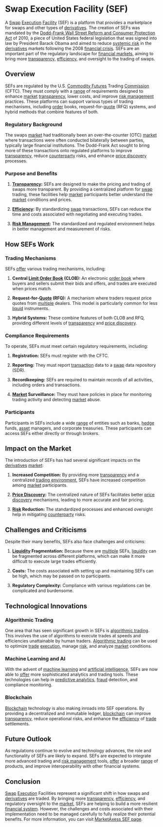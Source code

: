 # Swap Execution Facility (SEF)

A [Swap](../s/swap.md) [Execution](../e/execution.md) [Facility](../f/facility.md) (SEF) is a platform that provides a marketplace for swaps and other types of [derivatives](../d/derivatives.md). The creation of SEFs was mandated by the [Dodd-Frank Wall Street Reform and Consumer Protection Act](../d/dodd-frank_wall_street_reform_and_consumer_protection_act.md) of 2010, a piece of United States federal legislation that was signed into law by President Barack Obama and aimed to reduce [systemic risk](../s/systemic_risk.md) in the [derivatives](../d/derivatives.md) markets following the 2008 [financial crisis](../f/financial_crisis.md). SEFs are an important part of the regulatory landscape for [financial markets](../f/financial_market.md), aiming to bring more [transparency](../t/transparency.md), [efficiency](../e/efficiency.md), and oversight to the trading of swaps.

## Overview

SEFs are regulated by the U.S. [Commodity Futures](../c/commodity_futures.md) Trading [Commission](../c/commission.md) (CFTC). They must comply with a [range](../r/range.md) of requirements designed to enhance [market](../m/market.md) [transparency](../t/transparency.md), lower costs, and improve [risk management](../r/risk_management.md) practices. These platforms can support various types of trading mechanisms, including [order](../o/order.md) books, request-for-[quote](../q/quote.md) (RFQ) systems, and hybrid methods that combine features of both.

### Regulatory Background

The swaps [market](../m/market.md) had traditionally been an over-the-counter (OTC) [market](../m/market.md) where transactions were often conducted bilaterally between parties, typically large financial institutions. The Dodd-Frank Act sought to bring more of these transactions onto regulated platforms to improve [transparency](../t/transparency.md), reduce [counterparty](../c/counterparty.md) risks, and enhance [price discovery](../p/price_discovery.md) processes.

### Purpose and Benefits

1. **[Transparency](../t/transparency.md):** SEFs are designed to make the pricing and trading of swaps more transparent. By providing a centralized platform for [swap](../s/swap.md) trading, these facilities help [market](../m/market.md) participants better understand the [market](../m/market.md) conditions and prices.
   
2. **[Efficiency](../e/efficiency.md):** By standardizing [swap](../s/swap.md) transactions, SEFs can reduce the time and costs associated with negotiating and executing trades.
   
3. **[Risk Management](../r/risk_management.md):** The standardized and regulated environment helps in better management and measurement of risks.

## How SEFs Work

### Trading Mechanisms

SEFs [offer](../o/offer.md) various trading mechanisms, including:

1. **Central [Limit Order Book](../l/limit_order_book.md) (CLOB):** An electronic [order book](../o/order_book.md) where buyers and sellers submit their bids and offers, and trades are executed when prices match.
   
2. **Request-for-[Quote](../q/quote.md) (RFQ):** A mechanism where traders request price quotes from [multiple](../m/multiple.md) dealers. This model is particularly common for less [liquid](../l/liquid.md) instruments.
   
3. **Hybrid Systems:** These combine features of both CLOB and RFQ, providing different levels of [transparency](../t/transparency.md) and [price discovery](../p/price_discovery.md).

### Compliance Requirements

To operate, SEFs must meet certain regulatory requirements, including:

1. **Registration:** SEFs must register with the CFTC.
   
2. **Reporting:** They must report [transaction](../t/transaction.md) data to a [swap](../s/swap.md) data repository (SDR).
   
3. **Recordkeeping:** SEFs are required to maintain records of all activities, including orders and transactions.
   
4. **[Market](../m/market.md) Surveillance:** They must have policies in place for monitoring trading activity and detecting [market](../m/market.md) abuse.

### Participants

Participants in SEFs include a wide [range](../r/range.md) of entities such as banks, [hedge](../h/hedge.md) funds, [asset](../a/asset.md) managers, and corporate treasuries. These participants can access SEFs either directly or through brokers.

## Impact on the Market

The introduction of SEFs has had several significant impacts on the [derivatives](../d/derivatives.md) [market](../m/market.md):

1. **Increased Competition:** By providing more [transparency](../t/transparency.md) and a centralized [trading environment](../t/trading_environment.md), SEFs have increased competition among [market](../m/market.md) participants.
   
2. **[Price Discovery](../p/price_discovery.md):** The centralized nature of SEFs facilitates better [price discovery](../p/price_discovery.md) mechanisms, leading to more accurate and fair pricing.
   
3. **[Risk](../r/risk.md) Reduction:** The standardized processes and enhanced oversight help in mitigating [counterparty](../c/counterparty.md) risks.

## Challenges and Criticisms

Despite their many benefits, SEFs also face challenges and criticisms:

1. **[Liquidity](../l/liquidity.md) Fragmentation:** Because there are [multiple](../m/multiple.md) SEFs, [liquidity](../l/liquidity.md) can be fragmented across different platforms, which can make it more difficult to execute large trades efficiently.
   
2. **Costs:** The costs associated with setting up and maintaining SEFs can be high, which may be passed on to participants.
   
3. **Regulatory Complexity:** Compliance with various regulations can be complicated and burdensome.

## Technological Innovations

### Algorithmic Trading

One area that has seen significant growth in SEFs is [algorithmic trading](../a/accountability.md). This involves the use of algorithms to execute trades at speeds and efficiencies unattainable by human traders. [Algorithmic trading](../a/accountability.md) can be used to optimize [trade](../t/trade.md) [execution](../e/execution.md), manage [risk](../r/risk.md), and analyze [market](../m/market.md) conditions.

### Machine Learning and AI

With the advent of [machine learning](../m/machine_learning.md) and [artificial intelligence](../a/artificial_intelligence_in_trading.md), SEFs are now able to [offer](../o/offer.md) more sophisticated analytics and trading tools. These technologies can help in [predictive analytics](../p/predictive_analytics.md), [fraud](../f/fraud.md) detection, and compliance monitoring.

### Blockchain

[Blockchain](../b/blockchain_in_trading.md) technology is also making inroads into SEF operations. By providing a decentralized and immutable ledger, [blockchain](../b/blockchain_in_trading.md) can improve [transparency](../t/transparency.md), reduce operational risks, and enhance the [efficiency](../e/efficiency.md) of [trade](../t/trade.md) settlements.

## Future Outlook

As regulations continue to evolve and technology advances, the role and functionality of SEFs are likely to expand. SEFs are expected to integrate more advanced trading and [risk management](../r/risk_management.md) tools, [offer](../o/offer.md) a broader [range](../r/range.md) of products, and improve interoperability with other financial systems.

## Conclusion

[Swap](../s/swap.md) [Execution](../e/execution.md) Facilities represent a significant shift in how swaps and [derivatives](../d/derivatives.md) are traded. By bringing more [transparency](../t/transparency.md), [efficiency](../e/efficiency.md), and regulatory oversight to the [market](../m/market.md), SEFs are helping to build a more resilient [financial system](../f/financial_system.md). However, the challenges and costs associated with their implementation need to be managed carefully to fully realize their potential benefits. For more information, you can visit [MarketAxess SEF page](https://www.marketaxess.com/sef).

